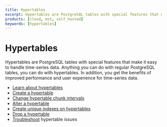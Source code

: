 ```yaml
---
title: Hypertables
excerpt: Hypertables are PostgreSQL tables with special features that make it easy to handle time-series data
products: [cloud, mst, self_hosted]
keywords: [hypertables]
---
```


# Hypertables

Hypertables are PostgreSQL tables with special features that make it easy to
handle time-series data. Anything you can do with regular PostgreSQL tables, you
can do with hypertables. In addition, you get the benefits of improved
performance and user experience for time-series data.

*   [Learn about hypertables][about-hypertables]
*   [Create a hypertable][create-hypertables]
*   [Change hypertable chunk intervals][change-chunk-intervals]
*   [Alter a hypertable][alter-hypertables]
*   [Create unique indexes on hypertables][create-unique-indexes]
*   [Drop a hypertable][drop-hypertables]
*   [Troubleshoot][troubleshooting] hypertable issues

[about-hypertables]: /timescaledb/:currentVersion:/how-to-guides/hypertables/about-hypertables/
[alter-hypertables]: /timescaledb/:currentVersion:/how-to-guides/hypertables/alter/
[change-chunk-intervals]: /timescaledb/:currentVersion:/how-to-guides/hypertables/change-chunk-intervals/
[create-hypertables]: /timescaledb/:currentVersion:/how-to-guides/hypertables/create/
[create-unique-indexes]: /timescaledb/:currentVersion:/how-to-guides/hypertables/hypertables-and-unique-indexes/
[drop-hypertables]: /timescaledb/:currentVersion:/how-to-guides/hypertables/drop/
[troubleshooting]: /timescaledb/:currentVersion:/how-to-guides/hypertables/troubleshooting/
